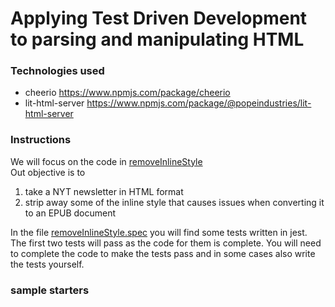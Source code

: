
# Applying Test Driven Development to parsing and manipulating HTML

### Technologies used
- cheerio https://www.npmjs.com/package/cheerio
- lit-html-server https://www.npmjs.com/package/@popeindustries/lit-html-server

### Instructions 

We will focus on the code in [removeInlineStyle](./src/removeStyle/removeInlineStyle.js)   
Out objective is to  
1) take a NYT newsletter in HTML format
1) strip away some of the inline style that causes issues when converting it to an EPUB document

In the file [removeInlineStyle.spec](src/removeStyle/removeInlineStyle.spec.js) you will find some tests written in jest. The first two tests will pass as the code for them is complete. You will need to complete the code to make the tests pass and in some cases also write the tests yourself.





### sample starters 